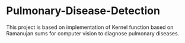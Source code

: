 # Pulmonary-Disease-Detection
This project is based on implementation of Kernel function based on Ramanujan sums for computer vision to diagnose pulmonary diseases.
